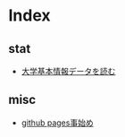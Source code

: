 # Index

## stat

* [大学基本情報データを読む](stat/niad)

## misc

* [github pages事始め](misc/github_pages.html)

